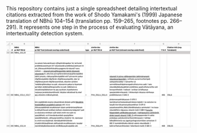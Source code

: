 This repository contains just a single spreadsheet detailing intertextual citations extracted from the work of Shodo Yamakami's (1999) Japanese translation of NBhū 104–154 (translation pp. 159–265, footnotes pp. 266–291). It represents one step in the process of evaluating Vātāyana, an intertextuality detection system.

![screenshot](spreadsheet_screenshot.png)